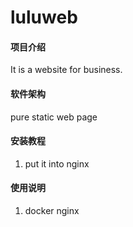 # luluweb

#### 项目介绍
It is a website for business.

#### 软件架构
pure static web page


#### 安装教程

1. put it into nginx

#### 使用说明

1. docker nginx
